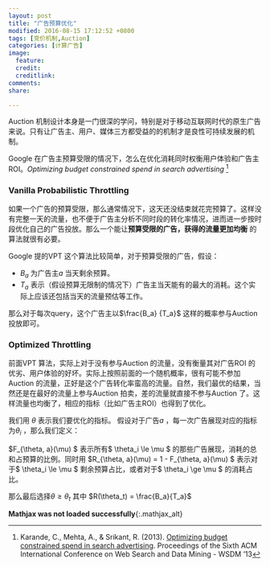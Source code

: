 ```yaml
---
layout: post
title: "广告预算优化"
modified: 2016-08-15 17:12:52 +0800
tags: [竞价机制,Auction]
categories: [计算广告]
image:
  feature: 
  credit: 
  creditlink: 
comments: 
share: 

---
```


Auction 机制设计本身是一门很深的学问，特别是对于移动互联网时代的原生广告来说。只有让广告主、用户、媒体三方都受益的的机制才是良性可持续发展的机制。

Google 在广告主预算受限的情况下，怎么在优化消耗同时权衡用户体验和广告主ROI。_Optimizing budget constrained spend in search advertising_ [^OBCS]



### Vanilla Probabilistic Throttling 

如果一个广告的预算受限，那么通常情况下，这天还没结束就花完预算了。这样没有完整一天的流量，也不便于广告主分析不同时段的转化率情况，进而进一步按时段优化自己的广告投放。那么一个能让**预算受限的广告，获得的流量更加均衡** 的算法就很有必要。

Google 提的VPT 这个算法比较简单，对于预算受限的广告，假设：

- $B_a$ 为广告主$a$ 当天剩余预算。
- $T_a$ 表示（假设预算无限制的情况下）广告主当天能有的最大的消耗。这个实际上应该还包括当天的流量预估等工作。

那么对于每次query，这个广告主以$\frac{B_a}  {T_a}$ 这样的概率参与Auction 投放即可。

### Optimized Throttling

前面VPT 算法，实际上对于没有参与Auction 的流量，没有衡量其对广告ROI 的优劣、用户体验的好坏。实际上按照前面的一个随机概率，很有可能不参加Auction 的流量，正好是这个广告转化率蛮高的流量。自然，我们最优的结果，当然还是在最好的流量上参与Auction 拍卖，差的流量就直接不参与Auction 了。这样流量也均衡了，相应的指标（比如广告主ROI）也得到了优化。

我们用 $\theta$ 表示我们要优化的指标。 假设对于广告$a$ ，每一次广告展现对应的指标为$\theta _i$ ，那么我们定义：

$F_{\theta, a}(\mu) $ 表示所有$ \theta_i \le \mu $ 的那些广告展现，消耗的总和占预算的比例。同时用 $R_{\theta, a}(\mu) = 1 - F_{\theta, a}(\mu) $ 表示对于$ \theta_i \le \mu $ 剩余预算占比，或者对于$ \theta_i \ge \mu $ 的消耗占比。

那么最后选择$\theta \ge \theta_t$ 其中 $R(\theta_t) = \frac{B_a}{T_a}$




[^OBCS]: Karande, C., Mehta, A., & Srikant, R. (2013). [Optimizing budget constrained spend in search advertising](http://rsrikant.com/papers/wsdm2013.pdf). Proceedings of the Sixth ACM International Conference on Web Search and Data Mining - WSDM ’13


**Mathjax was not loaded successfully**{:.mathjax_alt} 
